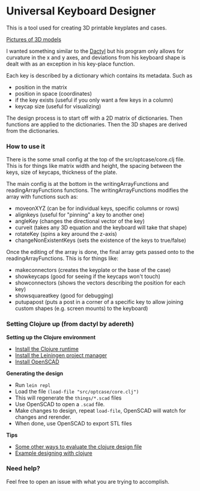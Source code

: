 # Universal Keyboard Designer

This is a tool used for creating 3D printable keyplates and cases.

[Pictures of 3D models](https://imgur.com/a/YmXi8)

I wanted something similar to the [Dactyl](https://github.com/adereth/dactyl-keyboard/) but his program only allows for curvature in the x and y axes, and deviations from his keyboard shape is dealt with as an exception in his key-place function.

Each key is described by a dictionary which contains its metadata. Such as
* position in the matrix
* position in space (coordinates)
* if the key exists (useful if you only want a few keys in a column)
* keycap size (useful for visualizing)

The design process is to start off with a 2D matrix of dictionaries. Then functions are applied to the dictionaries. Then the 3D shapes are derived from the dictionaries.

### How to use it

There is the some small config at the top of the src/optcase/core.clj file. This is for things like matrix width and height, the spacing between the keys, size of keycaps, thickness of the plate.

The main config is at the bottom in the writingArrayFunctions and readingArrayFunctions functions.
The writingArrayFunctions modifies the array with functions such as:
- moveonXYZ (can be for individual keys, specific columns or rows)
- alignkeys (useful for "pinning" a key to another one)
- angleKey (changes the directional vector of the key)
- curveit  (takes any 3D equation and the keyboard will take that shape)
- rotateKey (spins a key around the z-axis)
- changeNonExistentKeys (sets the existence of the keys to true/false)

Once the editing of the array is done, the final array gets passed onto to the readingArrayFunctions.
This is for things like:
* makeconnectors (creates the keyplate or the base of the case)
* showkeycaps (good for seeing if the keycaps won't touch)
* showconnectors (shows the vectors describing the position for each key)
* showsquareatkey (good for debugging)
* putupapost (puts a post in a corner of a specific key to allow joining custom shapes (e.g. screen mounts) to the keyboard)


### Setting Clojure up (from dactyl by adereth)

**Setting up the Clojure environment**
* [Install the Clojure runtime](https://clojure.org)
* [Install the Leiningen project manager](http://leiningen.org/)
* [Install OpenSCAD](http://www.openscad.org/)

**Generating the design**
* Run `lein repl`
* Load the file `(load-file "src/optcase/core.clj")`
* This will regenerate the `things/*.scad` files
* Use OpenSCAD to open a `.scad` file.
* Make changes to design, repeat `load-file`, OpenSCAD will watch for changes and rerender.
* When done, use OpenSCAD to export STL files

**Tips**
* [Some other ways to evaluate the clojure design file](http://stackoverflow.com/a/28213489)
* [Example designing with clojure](http://adereth.github.io/blog/2014/04/09/3d-printing-with-clojure/)

### Need help?
Feel free to open an issue with what you are trying to accomplish.
